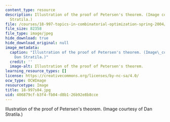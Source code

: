 ```yaml
---
content_type: resource
description: Illustration of the proof of Petersen's theorem. (Image courtesy of Dan
  Stratila.)
file: /courses/18-997-topics-in-combinatorial-optimization-spring-2004/406879cfb3f4fb04d8b126b92e8b8cce_18-997s04.jpg
file_size: 82358
file_type: image/jpeg
hide_download: true
hide_download_original: null
image_metadata:
  caption: "Illustration of the proof of Petersen's theorem. (Image\_courtesy of\_\
    Dan Stratila.)"
  credit: ''
  image-alt: Illustration of the proof of Petersen's theorem.
learning_resource_types: []
license: https://creativecommons.org/licenses/by-nc-sa/4.0/
ocw_type: OCWImage
resourcetype: Image
title: 18-997s04.jpg
uid: 406879cf-b3f4-fb04-d8b1-26b92e8b8cce
---
```

Illustration of the proof of Petersen's theorem. (Image courtesy of Dan Stratila.)